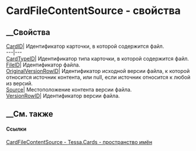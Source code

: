# CardFileContentSource - свойства
##  __Свойства
[CardID](P_Tessa_Cards_CardFileContentSource_CardID.htm)| Идентификатор
карточки, в которой содержится файл.  
---|---  
[CardTypeID](P_Tessa_Cards_CardFileContentSource_CardTypeID.htm)|
Идентификатор типа карточки, в которой содержится файл.  
[FileID](P_Tessa_Cards_CardFileContentSource_FileID.htm)| Идентификатор файла.  
[OriginalVersionRowID](P_Tessa_Cards_CardFileContentSource_OriginalVersionRowID.htm)|
Идентификатор исходной версии файла, к которой относится источник контента,
или null, если источник относится к любой из версий.  
[Source](P_Tessa_Cards_CardFileContentSource_Source.htm)| Местоположение
контента версии файла.  
[VersionRowID](P_Tessa_Cards_CardFileContentSource_VersionRowID.htm)|
Идентификатор версии файла.  
##  __См. также
#### Ссылки
[CardFileContentSource - ](T_Tessa_Cards_CardFileContentSource.htm)
[Tessa.Cards - пространство имён](N_Tessa_Cards.htm)
